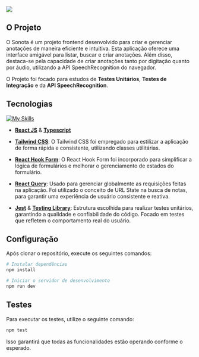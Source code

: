 <img src="./src/assets/thumbnail.png">

## O Projeto

O Sonota é um projeto frontend desenvolvido para criar e gerenciar anotações de maneira eficiente e intuitiva. Esta aplicação oferece uma interface amigável para listar, buscar e criar anotações. Além disso, destaca-se pela capacidade de criar anotações tanto por digitação quanto por áudio, utilizando a API SpeechRecognition do navegador.

O Projeto foi focado para estudos de **Testes Unitários**, **Testes de Integração** e da **API SpeechRecognition**.

## Tecnologias
[![My Skills](https://skillicons.dev/icons?i=react,typescript,tailwind,vite,jest)](https://skillicons.dev)

- [**React JS**](https://pt-br.legacy.reactjs.org/) & [**Typescript**](https://www.typescriptlang.org/) 

- [**Tailwind CSS**](https://tailwindcss.com/): O Tailwind CSS foi empregado para estilizar a aplicação de forma rápida e consistente, utilizando classes utilitárias.

- [**React Hook Form**](https://react-hook-form.com/): O React Hook Form foi incorporado para simplificar a lógica de formulários e melhorar o gerenciamento de estados do formulário.
  
- [**React Query**](https://tanstack.com/query/v3/): Usado para gerenciar globalmente as requisições feitas na aplicação. Foi utilizado o conceito de URL State na busca de notas, para garantir uma experiência de usuário consistente e reativa.

- [**Jest**](https://jestjs.io/) & [**Testing Library**](https://testing-library.com/): Estrutura escolhida para realizar testes unitários, garantindo a qualidade e confiabilidade do código. Focado em testes que refletem o comportamento real do usuário.

## Configuração

Após clonar o repositório, execute os seguintes comandos:

```bash
# Instalar dependências
npm install

# Iniciar o servidor de desenvolvimento
npm run dev
```

## Testes

Para executar os testes, utilize o seguinte comando:

```bash
npm test
```

Isso garantirá que todas as funcionalidades estão operando conforme o esperado.
